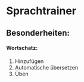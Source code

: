 # Sprachtrainer
## Besonderheiten:
#### Wortschatz:
1. Hinzufügen
2. Automatische übersetzen
3. Üben
